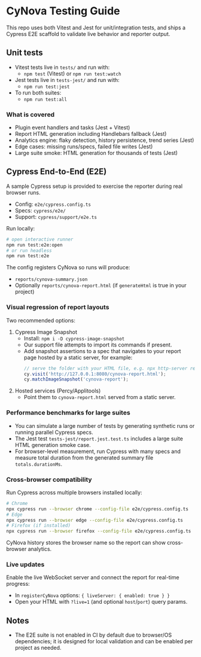 # CyNova Testing Guide

This repo uses both Vitest and Jest for unit/integration tests, and ships a Cypress E2E scaffold to validate live behavior and reporter output.

## Unit tests

- Vitest tests live in `tests/` and run with:
  - `npm test` (Vitest) or `npm run test:watch`
- Jest tests live in `tests-jest/` and run with:
  - `npm run test:jest`
- To run both suites:
  - `npm run test:all`

### What is covered
- Plugin event handlers and tasks (Jest + Vitest)
- Report HTML generation including Handlebars fallback (Jest)
- Analytics engine: flaky detection, history persistence, trend series (Jest)
- Edge cases: missing runs/specs, failed file writes (Jest)
- Large suite smoke: HTML generation for thousands of tests (Jest)

## Cypress End-to-End (E2E)

A sample Cypress setup is provided to exercise the reporter during real browser runs.

- Config: `e2e/cypress.config.ts`
- Specs: `cypress/e2e/`
- Support: `cypress/support/e2e.ts`

Run locally:

```bash
# open interactive runner
npm run test:e2e:open
# or run headless
npm run test:e2e
```

The config registers CyNova so runs will produce:
- `reports/cynova-summary.json`
- Optionally `reports/cynova-report.html` (if `generateHtml` is true in your project)

### Visual regression of report layouts

Two recommended options:
1. Cypress Image Snapshot
   - Install: `npm i -D cypress-image-snapshot`
   - Our support file attempts to import its commands if present.
   - Add snapshot assertions to a spec that navigates to your report page hosted by a static server, for example:
     ```js
     // serve the folder with your HTML file, e.g. npx http-server reports
     cy.visit('http://127.0.0.1:8080/cynova-report.html');
     cy.matchImageSnapshot('cynova-report');
     ```
2. Hosted services (Percy/Applitools)
   - Point them to `cynova-report.html` served from a static server.

### Performance benchmarks for large suites

- You can simulate a large number of tests by generating synthetic runs or running parallel Cypress specs.
- The Jest test `tests-jest/report.jest.test.ts` includes a large suite HTML generation smoke case.
- For browser-level measurement, run Cypress with many specs and measure total duration from the generated summary file `totals.durationMs`.

### Cross-browser compatibility

Run Cypress across multiple browsers installed locally:

```bash
# Chrome
npx cypress run --browser chrome --config-file e2e/cypress.config.ts
# Edge
npx cypress run --browser edge --config-file e2e/cypress.config.ts
# Firefox (if installed)
npx cypress run --browser firefox --config-file e2e/cypress.config.ts
```

CyNova history stores the browser name so the report can show cross-browser analytics.

### Live updates

Enable the live WebSocket server and connect the report for real-time progress:
- In `registerCyNova` options: `{ liveServer: { enabled: true } }`
- Open your HTML with `?live=1` (and optional `host`/`port`) query params.

## Notes
- The E2E suite is not enabled in CI by default due to browser/OS dependencies; it is designed for local validation and can be enabled per project as needed.
